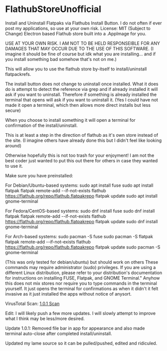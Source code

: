 # FlathubStoreUnofficial
Install and Uninstall Flatpaks via Flathubs Install Button.
I do not often if ever post my applications, so use at your own risk. License: MIT (Subject to Change)
Electron based Flathub store built into a .AppImage for you.

USE AT YOUR OWN RISK. I AM NOT TO BE HELD RESPONSEIBLE FOR ANY DAMAGES THAT MAY OCCUR DUE TO THE USE OF THIS SOFTWARE. 
(I imagine it should be fine of course but idk what you are installing... and if you install something bad somehow that's not on me.)

This will allow you to use the flathub store by-itself to install/uninstall flatpackrefs. 

The install button does not change to uninstall once installed. What it does do is attempt to detect the reference via grep and if already installed it will ask if you want to uninstall.
Therefore if something is already installed the terminal that opens will ask if you want to uninstall it. (Yes I could have not made it open a terminal, which then allows more direct installs but less secure)

When you choose to install something it will open a terminal for confirmation of the install/uninstall.

This is at least a step in the direction of flathub as it's own store instead of the site. (I imagine others have already done this but I didn't feel like looking around)

Otherwise hopefully this is not too trash for your enjoyment! I am not the best coder just wanted to put this out there for others in case they wanted to use it.

Make sure you have preinstalled: 

For Debian/Ubuntu-based systems:
sudo apt install fuse
sudo apt install flatpak
flatpak remote-add --if-not-exists flathub https://flathub.org/repo/flathub.flatpakrepo
flatpak update
sudo apt install gnome-terminal

For Fedora/CentOS-based systems:
sudo dnf install fuse
sudo dnf install flatpak
flatpak remote-add --if-not-exists flathub https://flathub.org/repo/flathub.flatpakrepo
flatpak update
sudo dnf install gnome-terminal

For Arch-based systems:
sudo pacman -S fuse
sudo pacman -S flatpak
flatpak remote-add --if-not-exists flathub https://flathub.org/repo/flathub.flatpakrepo
flatpak update
sudo pacman -S gnome-terminal

(This was only tested for debian/ubuntu) but should work on others
These commands may require administrator (sudo) privileges.
If you are using a different Linux distribution, please refer to your distribution's documentation for instructions on installing FUSE, Flatpak, and GNOME Terminal."
Anyhow this does not mix stores nor require you to type commands in the terminal yourself. It just opens the terminal for confirmations as when it didn't it felt invasive as it just installed the apps without notice of anysort.

VirusTotal Scan: [1.0.1 Scan](https://www.virustotal.com/gui/file/ce2e35ee15e43cca6bc08cc7a2ea2aa76a4bc2223b5522685a2855d44162e098?nocache=1)

Edit: I will likely push a few more updates. I will slowly attempt to improve what I think may be less/more desired.

Update 1.0.1: Removed file bar in app for appearance and also made terminal auto-close after completed install/uninstall.

Updated my lame source so it can be pulled/pushed, edited and ridiculed.



